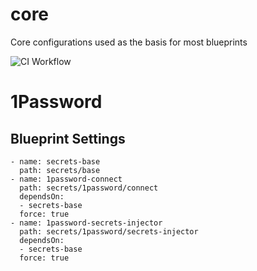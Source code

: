 # core
Core configurations used as the basis for most blueprints

![CI Workflow](https://github.com/your-repo/core/actions/workflows/ci.yaml/badge.svg)

# 1Password
## Blueprint Settings
```
- name: secrets-base
  path: secrets/base
- name: 1password-connect
  path: secrets/1password/connect
  dependsOn:
  - secrets-base
  force: true
- name: 1password-secrets-injector
  path: secrets/1password/secrets-injector
  dependsOn:
  - secrets-base
  force: true
```
